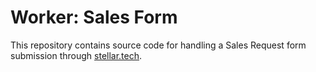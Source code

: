 # Worker: Sales Form

This repository contains source code for handling a Sales Request form submission through [stellar.tech](https://stellar.tech).

